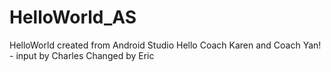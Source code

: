 # HelloWorld_AS
HelloWorld created from Android Studio
Hello Coach Karen and Coach Yan! - input by Charles
Changed by Eric